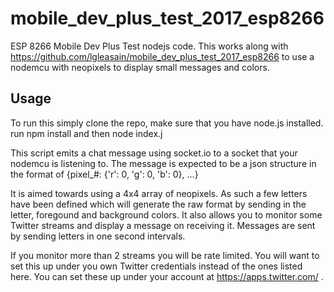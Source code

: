 # mobile_dev_plus_test_2017_esp8266
ESP 8266 Mobile Dev Plus Test nodejs code. This works along with https://github.com/lgleasain/mobile_dev_plus_test_2017_esp8266 to use a nodemcu with neopixels to display small messages and colors.

## Usage
To run this simply clone the repo, make sure that you have node.js installed.  run npm install and then node index.j

This script emits a chat message using socket.io to a socket that your nodemcu is listening to. The message is expected to be a json structure in the format of {pixel_#: {'r': 0, 'g': 0, 'b': 0}, ...}

It is aimed towards using a 4x4 array of neopixels. As such a few letters have been defined which will generate the raw format by sending in the letter,  foregound and background colors. It also allows you to monitor some Twitter streams and display a message on receiving it. Messages are sent by sending letters in one second intervals.

If you monitor more than 2 streams you will be rate limited. You will want to set this up under you own Twitter credentials instead of the ones listed here.  You can set these up under your account at https://apps.twitter.com/ .  

